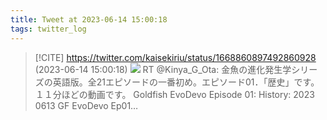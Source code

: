 ```yaml
---
title: Tweet at 2023-06-14 15:00:18
tags: twitter_log
---
```


> [!CITE] https://twitter.com/kaisekiriu/status/1668860897492860928 (2023-06-14 15:00:18)
> ![](https://twitter.com/kaisekiriu/status/1668860897492860928)
> RT @Kinya_G_Ota: 金魚の進化発生学シリーズの英語版。全21エピソードの一番初め。エピソード01．「歴史」です。１１分ほどの動画です。
> Goldfish EvoDevo Episode 01: History: 2023 0613 GF EvoDevo Ep01…
